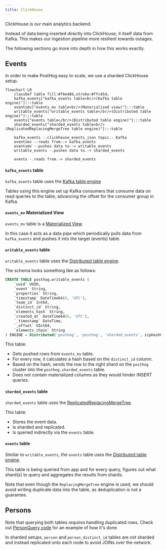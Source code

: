 ```yaml
---
title: ClickHouse
---
```


ClickHouse is our main analytics backend.

Instead of data being inserted directly into ClickHouse, it itself data from Kafka. This makes our ingestion pipeline more resilient towards outages.

The following sections go more into depth in how this works exactly.

## Events

In order to make PostHog easy to scale, we use a sharded ClickHouse setup.

```mermaid
flowchart LR
    classDef table fill:#f6e486,stroke:#ffc45d;
    kafka_events["kafka_events table<br/>(Kafka table engine)"]:::table
    eventsmv["events_mv table<br/>(Materialized view)"]:::table
    writable_events["writable_events table</br/>(Distributed table engine)"]:::table
    events["events table</br/>(Distributed table engine)"]:::table
    sharded_events["sharded_events table<br/>(ReplicatedReplacingMergeTree table engine)"]:::table

    kafka_events -.clickhouse_events_json topic.- Kafka
    eventsmv --reads from--> kafka_events
    eventsmv --pushes data to--> writable_events
    writable_events -.pushes data to.-> sharded_events

    events -.reads from.-> sharded_events
```

#### `kafka_events` table

`kafka_events` table uses the [Kafka table engine](https://clickhouse.com/docs/en/engines/table-engines/integrations/kafka/)

Tables using this engine set up Kafka consumers that consume data on read queries to the table, advancing the offset for the consumer group in Kafka.

#### `events_mv` Materialized View

`events_mv` table is a [Materialized View](https://clickhouse.com/docs/en/sql-reference/statements/create/view/#materialized).

In this case it acts as a data pipe which periodically pulls data from `kafka_events` and pushes it into the target (events) table.

#### `writable_events` table

`writable_events` table uses the [Distributed table engine](https://clickhouse.com/docs/en/engines/table-engines/special/distributed/).

The schema looks something like as follows:

```sql
CREATE TABLE posthog.writable_events (
    `uuid` UUID,
    `event` String,
    `properties` String,
    `timestamp` DateTime64(6, 'UTC'),
    `team_id` Int64,
    `distinct_id` String,
    `elements_hash` String,
    `created_at` DateTime64(6, 'UTC'),
    `_timestamp` DateTime,
    `_offset` UInt64,
    `elements_chain` String
) ENGINE = Distributed('posthog', 'posthog', 'sharded_events', sipHash64(distinct_id))
```

This table:

-   Gets pushed rows from `events_mv` table.
-   For every row, it calculates a hash based on the `distinct_id` column.
-   Based on the hash, sends the row to the right shard on the `posthog` cluster into the `posthog.sharded_events` table.
-   Does not contain materialized columns as they would hinder INSERT queries.

#### `sharded_events` table

`sharded_events` table uses the [Replicated](https://clickhouse.com/docs/en/engines/table-engines/mergetree-family/replication/)[ReplacingMergeTree](https://clickhouse.com/docs/en/engines/table-engines/mergetree-family/replacingmergetree/).

This table:

-   Stores the event data.
-   Is sharded and replicated.
-   Is queried indirectly via the `events` table.

#### `events` table

Similar to `writable_events`, the `events` table uses the [Distributed table engine](https://clickhouse.com/docs/en/engines/table-engines/special/distributed/).

This table is being queried from app and for every query, figures out what shard(s) to query and aggregates the results from shards.

Note that even though the `ReplacingMergeTree` engine is used, we should avoid writing duplicate data into the table, as deduplication is not a guarantee.

## Persons

Note that querying both tables _requires_ handling duplicated rows. Check out [PersonQuery code](https://github.com/PostHog/posthog/blob/master/ee/clickhouse/queries/person_query.py) for an example of how it's done.

In sharded setups, `person` and `person_distinct_id` tables are not sharded and instead replicated onto each node to avoid JOINs over the network.
